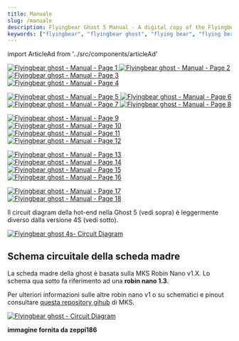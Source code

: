 ```yaml
---
title: Manuale
slug: /manuale
description: Flyingbear Ghost 5 Manual - A digital copy of the Flyingbear Ghost manual, scanned by one of the members of our community. Includes instructions, connections and circuit diagrams
keywords: ["flyingbear", "flyingbear ghost", "flying bear", "flying bear ghost", "manual", "3d printing", "3d print", "flyingbear ghost manual", "flying bear ghost manual"]
---
```


import ArticleAd from '../src/components/articleAd'

[ ![Flyingbear ghost - Manual - Page 1](/img/manuale/page01.webp) ](/img/manuale/page01.webp)
[ ![Flyingbear ghost - Manual - Page 2](/img/manuale/page02.webp) ](/img/manuale/page02.webp)
[ ![Flyingbear ghost - Manual - Page 3](/img/manuale/page03.webp) ](/img/manuale/page03.webp)
[ ![Flyingbear ghost - Manual - Page 4](/img/manuale/page04.webp) ](/img/manuale/page04.webp)


<ArticleAd/>

[ ![Flyingbear ghost - Manual - Page 5](/img/manuale/page05.webp) ](/img/manuale/page05.webp)
[ ![Flyingbear ghost - Manual - Page 6](/img/manuale/page06.webp) ](/img/manuale/page06.webp)
[ ![Flyingbear ghost - Manual - Page 7](/img/manuale/page07.webp) ](/img/manuale/page07.webp)
[ ![Flyingbear ghost - Manual - Page 8](/img/manuale/page08.webp) ](/img/manuale/page08.webp)


<ArticleAd/>

[ ![Flyingbear ghost - Manual - Page 9](/img/manuale/page09.webp) ](/img/manuale/page09.webp)
[ ![Flyingbear ghost - Manual - Page 10](/img/manuale/page10.webp) ](/img/manuale/page10.webp)
[ ![Flyingbear ghost - Manual - Page 11](/img/manuale/page11.webp) ](/img/manuale/page11.webp)
[ ![Flyingbear ghost - Manual - Page 12](/img/manuale/page12.webp) ](/img/manuale/page12.webp)

<ArticleAd/>

[ ![Flyingbear ghost - Manual - Page 13](/img/manuale/page13.webp) ](/img/manuale/page13.webp)
[ ![Flyingbear ghost - Manual - Page 14](/img/manuale/page14.webp) ](/img/manuale/page14.webp)
[ ![Flyingbear ghost - Manual - Page 15](/img/manuale/page15.webp) ](/img/manuale/page15.webp)
[ ![Flyingbear ghost - Manual - Page 16](/img/manuale/page16.webp) ](/img/manuale/page16.webp)

<ArticleAd/>

[ ![Flyingbear ghost - Manual - Page 17](/img/manuale/page17.webp) ](/img/manuale/page17.webp)
[ ![Flyingbear ghost - Manual - Page 18](/img/manuale/page18.webp) ](/img/manuale/page18.webp)

Il circuit diagram della hot-end nella Ghost 5 (vedi sopra) è leggermente diverso dalla versione 4S (vedi sotto).

[ ![Flyingbear ghost 4s- Circuit Diagram](/img/manuale/page184S.webp) ](/img/manuale/page184S.webp)

<ArticleAd/>

## Schema circuitale della scheda madre

La scheda madre della ghost è basata sulla MKS Robin Nano v1.X. Lo schema qua sotto fa riferimento ad una **robin nano 1.3**.

Per ulteriori informazioni sulle altre robin nano v1 o su schematici e pinout consultare [questa repository gihub](https://github.com/makerbase-mks/MKS-Robin-Nano-V1.X/tree/master/hardware) di MKS.

[ ![Flyingbear ghost - Circuit Diagram](/img/manuale/schemaPcb.webp) ](/img/manuale/schemaPcb.webp)

__immagine fornita da zeppi186__
